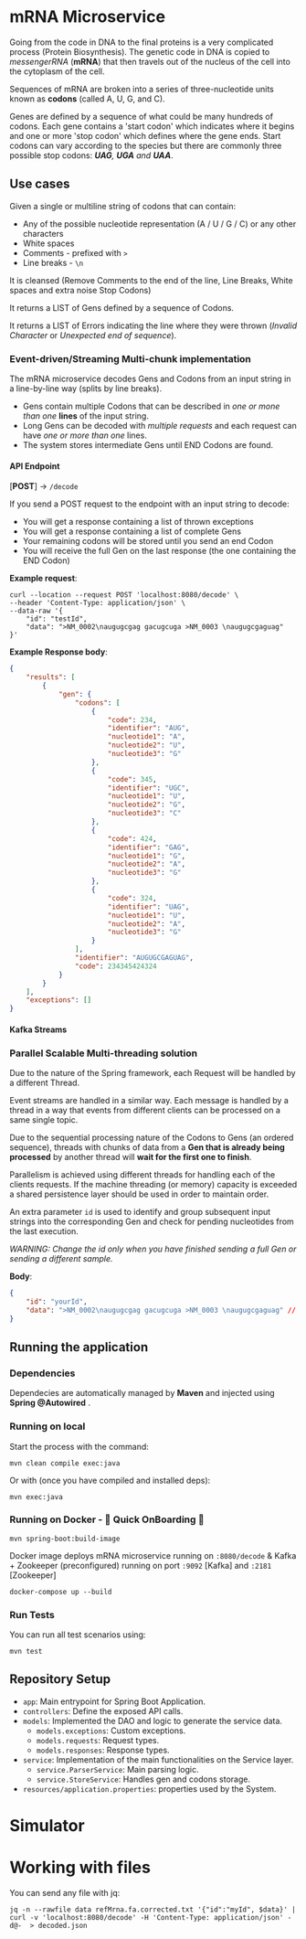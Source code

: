 # mRNA Microservice

Going from the code in DNA to the final proteins is a very complicated process (Protein Biosynthesis). 
The genetic code in DNA is copied to *messengerRNA* (**mRNA**) that then travels out of the nucleus of the cell into the cytoplasm of the cell. 

Sequences of mRNA are broken into a series of three-nucleotide units known as **codons** (called A, U, G, and C).

Genes are defined by a sequence of what could be many hundreds of codons. Each gene contains a 'start codon' which indicates where it begins and one or more 'stop codon' which defines where the gene ends. Start codons can vary according to the species but there are commonly three possible stop codons: ***UAG**, **UGA** and **UAA***.

## Use cases

Given a single or multiline string of codons that can contain:
* Any of the possible nucleotide representation (A / U / G / C) or any other characters
* White spaces
* Comments - prefixed with `>`
* Line breaks - `\n`

It is cleansed (Remove Comments to the end of the line, Line Breaks, White spaces and extra noise Stop Codons)

It returns a LIST of Gens defined by a sequence of Codons.

It returns a LIST of Errors indicating the line where they were thrown (*Invalid Character* or *Unexpected end of sequence*).

### Event-driven/Streaming Multi-chunk implementation

The mRNA microservice decodes Gens and Codons from an input string in a line-by-line way (splits by line breaks). 
* Gens contain multiple Codons that can be described in *one or mone than one* **lines** of the input string. 
* Long Gens can be decoded with *multiple requests* and each request can have *one or more than one* lines. 
* The system stores intermediate Gens until END Codons are found.  

#### API Endpoint

[**POST**] -> `/decode`

If you send a POST request to the endpoint with an input string to decode:
* You will get a response containing a list of thrown exceptions
* You will get a response containing a list of complete Gens
* Your remaining codons will be stored until you send an end Codon
* You will receive the full Gen on the last response (the one containing the END Codon)

**Example request**:

```shell script
curl --location --request POST 'localhost:8080/decode' \
--header 'Content-Type: application/json' \
--data-raw '{
    "id": "testId",
    "data": ">NM_0002\naugugcgag gacugcuga >NM_0003 \naugugcgaguag"
}'
```

**Example Response body**:
```json
{
    "results": [
        {
            "gen": {
                "codons": [
                    {
                        "code": 234,
                        "identifier": "AUG",
                        "nucleotide1": "A",
                        "nucleotide2": "U",
                        "nucleotide3": "G"
                    },
                    {
                        "code": 345,
                        "identifier": "UGC",
                        "nucleotide1": "U",
                        "nucleotide2": "G",
                        "nucleotide3": "C"
                    },
                    {
                        "code": 424,
                        "identifier": "GAG",
                        "nucleotide1": "G",
                        "nucleotide2": "A",
                        "nucleotide3": "G"
                    },
                    {
                        "code": 324,
                        "identifier": "UAG",
                        "nucleotide1": "U",
                        "nucleotide2": "A",
                        "nucleotide3": "G"
                    }
                ],
                "identifier": "AUGUGCGAGUAG",
                "code": 234345424324
            }
        }
    ],
    "exceptions": []
}
```

#### Kafka Streams

### Parallel Scalable Multi-threading solution

Due to the nature of the Spring framework, each Request will be handled by a different Thread.

Event streams are handled in a similar way. Each message is handled by a thread in a way that events from different clients can be processed on a same single topic.

Due to the sequential processing nature of the Codons to Gens (an ordered sequence), threads with chunks of data from a **Gen that is already being processed** by another thread will **wait for the first one to finish**. 

Parallelism is achieved using different threads for handling each of the clients requests. If the machine threading (or memory) capacity is exceeded a shared persistence layer should be used in order to maintain order.

An extra parameter `id` is used to identify and group subsequent input strings into the corresponding Gen and check for pending nucleotides from the last execution. 

*WARNING: Change the id only when you have finished sending a full Gen or sending a different sample.* 

**Body**:

```json
{
    "id": "yourId",
    "data": ">NM_0002\naugugcgag gacugcuga >NM_0003 \naugugcgaguag" // <- Example string
}
```

## Running the application

### Dependencies
Dependecies are automatically managed by **Maven** and injected using **Spring @Autowired** .

### Running on local
Start the process with the command:
```shell script
mvn clean compile exec:java  
```
Or with (once you have compiled and installed deps):
```shell script
mvn exec:java
```

### Running on Docker - 👀 Quick OnBoarding 🤖

```shell script
mvn spring-boot:build-image
```
Docker image deploys mRNA microservice running on `:8080/decode` & Kafka + Zookeeper (preconfigured) running on port `:9092` [Kafka] and `:2181` [Zookeeper]

```shell script
docker-compose up --build 
```

### Run Tests
You can run all test scenarios using:
```shell script
mvn test
```

## Repository Setup

- `app`: Main entrypoint for Spring Boot Application.
- `controllers`: Define the exposed API calls.
- `models`: Implemented the DAO and logic to generate the service data.
    * `models.exceptions`: Custom exceptions.
    * `models.requests`: Request types.
    * `models.responses`: Response types.
- `service`: Implementation of the main functionalities on the Service layer.
    * `service.ParserService`: Main parsing logic.
    * `service.StoreService`: Handles gen and codons storage.
- `resources/application.properties`: properties used by the System.

# Simulator

# Working with files

You can send any file with jq:
```shell script
jq -n --rawfile data refMrna.fa.corrected.txt '{"id":"myId", $data}' | curl -v 'localhost:8080/decode' -H 'Content-Type: application/json' -d@-  > decoded.json
```